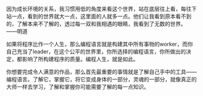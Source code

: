 ​	因为成长环境的关系，我习惯用低的角度来看这个世界，站在底层往上看，每往下站一点，看到的世界就大一点，这里面的人就多一点。他们让我看到原本看不到的，了解本来不了解的，透过每一双和我相遇的眼睛，我看到了无数的世界。 																	——明道

​	如果将程序比作一个人生，那么编程语言就是构建其中所有事物的worker，而你自己充当了leader，在这个公平的世界里，你所选择的编程语言，你所做出的决定，都影响了所构建程序的质量。编程人生，就是如此。

​	你想要完成令人满意的作品，那么首先最重要的事情就是了解自己手中的工具——编程语言。了解它，掌握它，将它变成身体的一部分，灵魂的一部分，就像真正的大师一样去学习，了解和掌握你可能需要了解的每一点知识。






